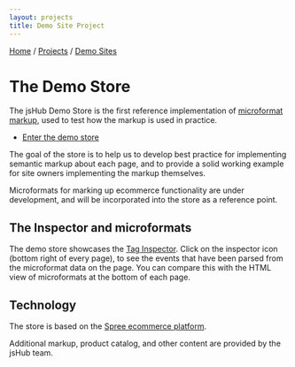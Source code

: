 ```yaml
---
layout: projects
title: Demo Site Project 
---
```


<p class="path noprint">
  <a class="pathentry" href="/">Home</a> 
  <span class="pathentry sep">/</span>
  <a class="pathentry" href="/projects/">Projects</a> 
  <span class="pathentry sep">/</span>
  <a class="pathentry" href="/projects/demos/">Demo Sites</a> 
  <br style="clear: both" />
</p>


# The Demo Store #

The jsHub Demo Store is the first reference implementation of [microformat markup](/projects/markup/), used to test how the markup is used in practice.

 * [Enter the demo store](http://jshub.org/retail2/)

The goal of the store is to help us to develop best practice for implementing semantic markup about each page, and to provide a solid working example for site owners implementing the markup themselves.

Microformats for marking up ecommerce functionality are under development, and will be incorporated into the store as a reference point.

## The Inspector and microformats ##
The demo store showcases the [Tag Inspector](/projects/inspector/). Click on the inspector icon (bottom right of every page), to see the events that have been parsed from the microformat data on the page. You can compare this with the HTML view of microformats at the bottom of each page.

## Technology ##
The store is based on the [Spree ecommerce platform](http://spreecommerce.com/). 

Additional markup, product catalog, and other content are provided by the jsHub team.